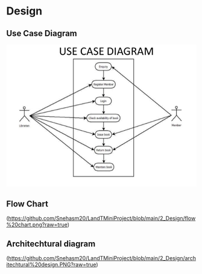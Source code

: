# Design

## Use Case Diagram

![](https://github.com/Snehasm20/LandTMiniProject/blob/main/2_Design/use%20case%20diagram.jpg?raw=true)


## Flow Chart 

(https://github.com/Snehasm20/LandTMiniProject/blob/main/2_Design/flow%20chart.png?raw=true)

## Architechtural diagram

(https://github.com/Snehasm20/LandTMiniProject/blob/main/2_Design/architechtural%20design.PNG?raw=true)
